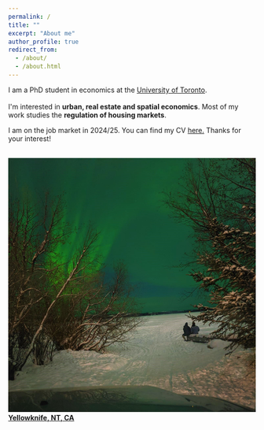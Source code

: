 ```yaml
---
permalink: /
title: ""
excerpt: "About me"
author_profile: true
redirect_from: 
  - /about/
  - /about.html
---
```

I am a PhD student in economics at the [University of Toronto](https://www.utoronto.ca). \
<br/>
I'm interested in **urban, real estate and spatial economics**. 
Most of my work studies the **regulation of housing markets**. 

I am on the job market in 2024/25. You can find my CV [here.](../files/CV-JamesMacek_JM.pdf) Thanks for your interest!
<br/>
<br/>

[![Great Slave Lake, NYT, CA](/images/ylc.jpg) **Yellowknife, NT, CA** ](https://www.google.com/maps/place/Yellowknife,+NT/@62.474917,-114.4913941,12z/data=!3m1!4b1!4m6!3m5!1s0x53d1f12ca34682c9:0xb4c137244371ef81!8m2!3d62.4539717!4d-114.3717887!16zL20vMHByZmc?entry=ttu) 

